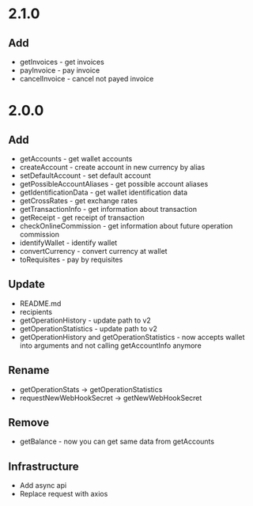 2.1.0
=====================
Add
---------------------
* getInvoices - get invoices
* payInvoice - pay invoice
* cancelInvoice - cancel not payed invoice

2.0.0
=====================
Add
---------------------
* getAccounts - get wallet accounts
* createAccount - create account in new currency by alias
* setDefaultAccount - set default account
* getPossibleAccountAliases - get possible account aliases
* getIdentificationData - get wallet identification data
* getCrossRates - get exchange rates
* getTransactionInfo - get information about transaction
* getReceipt - get receipt of transaction
* checkOnlineCommission - get information about future operation commission
* identifyWallet - identify wallet 
* convertCurrency - convert currency at wallet
* toRequisites - pay by requisites

Update
---------------------
* README.md
* recipients
* getOperationHistory - update path to v2
* getOperationStatistics - update path to v2
* getOperationHistory and getOperationStatistics - now accepts wallet into arguments and not calling getAccountInfo anymore

Rename
---------------------
* getOperationStats -> getOperationStatistics
* requestNewWebHookSecret -> getNewWebHookSecret

Remove
---------------------
* getBalance - now you can get same data from getAccounts

Infrastructure
---------------------
* Add async api
* Replace request with axios